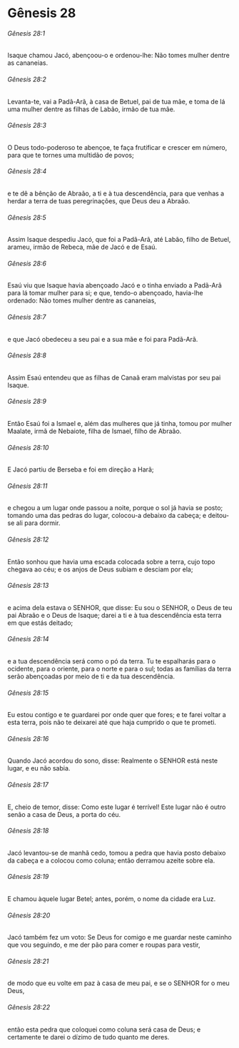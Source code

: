 # Gênesis 28

###### Gênesis 28:1

Isaque chamou Jacó, abençoou-o e ordenou-lhe: Não tomes mulher dentre as cananeias.

###### Gênesis 28:2

Levanta-te, vai a Padã-Arã, à casa de Betuel, pai de tua mãe, e toma de lá uma mulher dentre as filhas de Labão, irmão de tua mãe.

###### Gênesis 28:3

O Deus todo-poderoso te abençoe, te faça frutificar e crescer em número, para que te tornes uma multidão de povos;

###### Gênesis 28:4

e te dê a bênção de Abraão, a ti e à tua descendência, para que venhas a herdar a terra de tuas peregrinações, que Deus deu a Abraão.

###### Gênesis 28:5

Assim Isaque despediu Jacó, que foi a Padã-Arã, até Labão, filho de Betuel, arameu, irmão de Rebeca, mãe de Jacó e de Esaú.

###### Gênesis 28:6

Esaú viu que Isaque havia abençoado Jacó e o tinha enviado a Padã-Arã para lá tomar mulher para si; e que, tendo-o abençoado, havia-lhe ordenado: Não tomes mulher dentre as cananeias,

###### Gênesis 28:7

e que Jacó obedeceu a seu pai e a sua mãe e foi para Padã-Arã.

###### Gênesis 28:8

Assim Esaú entendeu que as filhas de Canaã eram malvistas por seu pai Isaque.

###### Gênesis 28:9

Então Esaú foi a Ismael e, além das mulheres que já tinha, tomou por mulher Maalate, irmã de Nebaiote, filha de Ismael, filho de Abraão.

###### Gênesis 28:10

E Jacó partiu de Berseba e foi em direção a Harã;

###### Gênesis 28:11

e chegou a um lugar onde passou a noite, porque o sol já havia se posto; tomando uma das pedras do lugar, colocou-a debaixo da cabeça; e deitou-se ali para dormir.

###### Gênesis 28:12

Então sonhou que havia uma escada colocada sobre a terra, cujo topo chegava ao céu; e os anjos de Deus subiam e desciam por ela;

###### Gênesis 28:13

e acima dela estava o SENHOR, que disse: Eu sou o SENHOR, o Deus de teu pai Abraão e o Deus de Isaque; darei a ti e à tua descendência esta terra em que estás deitado;

###### Gênesis 28:14

e a tua descendência será como o pó da terra. Tu te espalharás para o ocidente, para o oriente, para o norte e para o sul; todas as famílias da terra serão abençoadas por meio de ti e da tua descendência.

###### Gênesis 28:15

Eu estou contigo e te guardarei por onde quer que fores; e te farei voltar a esta terra, pois não te deixarei até que haja cumprido o que te prometi.

###### Gênesis 28:16

Quando Jacó acordou do sono, disse: Realmente o SENHOR está neste lugar, e eu não sabia.

###### Gênesis 28:17

E, cheio de temor, disse: Como este lugar é terrível! Este lugar não é outro senão a casa de Deus, a porta do céu.

###### Gênesis 28:18

Jacó levantou-se de manhã cedo, tomou a pedra que havia posto debaixo da cabeça e a colocou como coluna; então derramou azeite sobre ela.

###### Gênesis 28:19

E chamou àquele lugar Betel; antes, porém, o nome da cidade era Luz.

###### Gênesis 28:20

Jacó também fez um voto: Se Deus for comigo e me guardar neste caminho que vou seguindo, e me der pão para comer e roupas para vestir,

###### Gênesis 28:21

de modo que eu volte em paz à casa de meu pai, e se o SENHOR for o meu Deus,

###### Gênesis 28:22

então esta pedra que coloquei como coluna será casa de Deus; e certamente te darei o dízimo de tudo quanto me deres.

